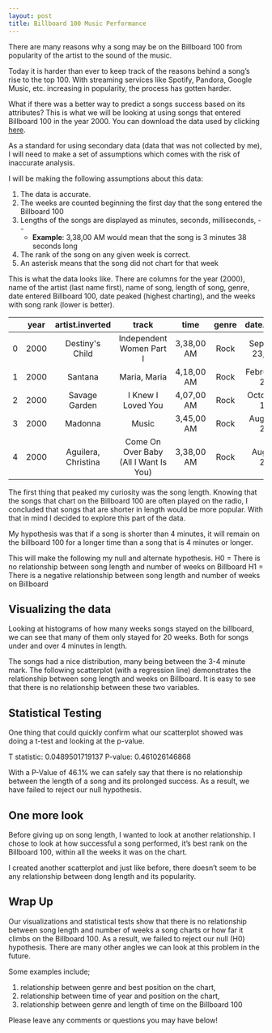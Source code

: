 ```yaml
---
layout: post
title: Billboard 100 Music Performance
---
```


There are many reasons why a song may be on the Billboard 100 from popularity of the artist to the sound of the music.


Today it is harder than ever to keep track of the reasons behind a song’s rise to the top 100. With streaming services like Spotify, Pandora, Google Music, etc. increasing in popularity, the process has gotten harder. 


What if there was a better way to predict a songs success based on its attributes? This is what we will be looking at using songs that entered Billboard 100 in the year 2000. You can download the data used by clicking [here](/files/billboard.csv).


As a standard for using secondary data (data that was not collected by me), I will need to make a set of assumptions which comes with the risk of inaccurate analysis.


I will be making the following assumptions about this data:
1. The data is accurate.
2. The weeks are counted beginning the first day that the song entered the Billboard 100
3. Lengths of the songs are displayed as minutes, seconds, milliseconds, -- 
   * __Example__: 3,38,00 AM would mean that the song is 3 minutes 38 seconds long
4. The rank of the song on any given week is correct.
5. An asterisk means that the song did not chart for that week


This is what the data looks like. There are columns for the year (2000), name of the artist (last name first), name of song, length of song, genre, date entered Billboard 100, date peaked (highest charting), and the weeks with song rank (lower is better).

|   | year | artist.inverted     |track|time|genre|date.entered|date.peaked|x1st.week|x2nd.week|x3rd.week|...|x75th.week|x76th.week|
|---|:----:|:-------------------:|:---:|:---:|:---:|:---------:|:---------:|:-------:|:-------:|:-------:|:---:|:------:|:--------:|
| 0 | 2000 | Destiny's Child | Independent Women Part I | 3,38,00 AM | Rock | September 23, 2000 | November 18, 2000 | 78 | 63 | 49 | ... | * | * |
| 1 | 2000 | Santana             | Maria, Maria | 4,18,00 AM | Rock | February 12, 2000 | April 8, 2000 15 | 8 | 6 | ... | * | * |
| 2 | 2000 | Savage Garden       | I Knew I Loved You | 4,07,00 AM | Rock | October 23, 1999 | January 29, 2000 | 71 | 48 | 43 | ... | * | * |
| 3 | 2000 | Madonna             | Music | 3,45,00 AM | Rock | August 12, 2000 | September 16, 2000 | 41 | 23 | 18 | ... | * | * | 
| 4 | 2000 | Aguilera, Christina | Come On Over Baby (All I Want Is You) | 3,38,00 AM | Rock | August 5, 2000 | October 14, 2000 | 57 | 47 | 45 | ... | * | * |

The first thing that peaked my curiosity was the song length. Knowing that the songs that chart on the Billboard 100 are often played on the radio, I concluded that songs that are shorter in length would be more popular. With that in mind I decided to explore this part of the data.


My hypothesis was that if a song is shorter than 4 minutes, it will remain on the billboard 100 for a longer time than a song that is 4 minutes or longer.


This will make the following my null and alternate hypothesis.
H0 = There is no relationship between song length and number of weeks on Billboard
H1 = There is a negative relationship between song length and number of weeks on Billboard

## Visualizing the data

Looking at histograms of how many weeks songs stayed on the billboard, we can see that many of them only stayed for 20 weeks. Both for songs under and over 4 minutes in length.


The songs had a nice distribution, many being between the 3-4 minute mark.
The following scatterplot (with a regression line) demonstrates the relationship between song length and weeks on Billboard. It is easy to see that there is no relationship between these two variables.


## Statistical Testing


One thing that could quickly confirm what our scatterplot showed was doing a t-test and looking at the p-value.


T statistic: 0.0489501719137
P-value: 0.461026146868


With a P-Value of 46.1% we can safely say that there is no relationship between the length of a song and its prolonged success. As a result, we have failed to reject our null hypothesis.


## One more look


Before giving up on song length, I wanted to look at another relationship. I chose to look at how successful a song performed, it’s best rank on the Billboard 100, within all the weeks it was on the chart.


I created another scatterplot and just like before, there doesn’t seem to be any relationship between dong length and its popularity.

## Wrap Up


Our visualizations and statistical tests show that there is no relationship between song length and number of weeks a song charts or how far it climbs on the Billboard 100. As a result, we failed to reject our null (H0) hypothesis.
There are many other angles we can look at this problem in the future. 


Some examples include;
1. relationship between genre and best position on the chart,
2. relationship between time of year and position on the chart,
3. relationship between genre and length of time on the Billboard 100


Please leave any comments or questions you may have below!
